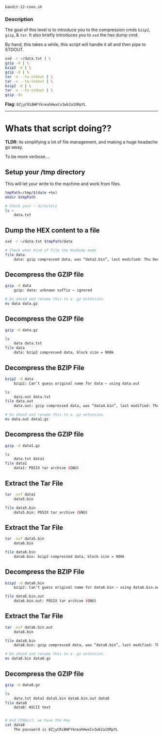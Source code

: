 
`bandit-12-conn.sh`

### Description
The goal of this level is to introduce you to the compression cmds `bzip2`, `gzip`, & `tar`. It also briefly introduces you to `xxd` the hex dump cmd. 

By hand, this takes a while, this script will handle it all and then pipe to STDOUT.

```bash
xxd -r ~/data.txt | \
gzip -d | \
bzip2 -d | \
gzip -d | \
tar -x --to-stdout | \
tar -x --to-stdout | \
bzip2 -d | \
tar -x --to-stdout | \
gzip -dc
```
**Flag:** `8ZjyCRiBWFYkneahHwxCv3wb2a1ORpYL`

---

# Whats that script doing??
**TLDR:** its simplifying a lot of file management, and making a huge headache go away. 

To be more verbose....
## Setup your /tmp directory
This will let your write to the machine and work from files.
```bash
tmpPath=/tmp/$(date +%s)
mkdir $tmpPath

# Check your ~ directory
ls ~
    data.txt
```

## Dump the HEX content to a file
```bash
xxd -r ~/data.txt $tmpPath/data

# Check what Kind of File the HexDump made
file data
    data: gzip compressed data, was “data2.bin”, last modified: Thu Dec 28 13:34:36 2017, max compression, from Unix
```

## Decompress the GZIP file
```bash
gzip -d data
    gzip: data: unknown suffix — ignored

# Go ahead and rename this to a .gz extension.
mv data data.gz
```

## Decompress the GZIP file
```bash
gzip -d data.gz

ls
    data data.txt
file data
    data: bzip2 compressed data, block size = 900k
```

## Decompress the BZIP File
```bash
bzip2 -d data
    bzip2: Can’t guess original name for data — using data.out

ls
    data.out data.txt
file data.out
    data.out: gzip compressed data, was “data4.bin”, last modified: Thu Dec 28 13:34:36 2017, max compression, from Unix

# Go ahead and rename this to a .gz extension.
mv data.out data1.gz
```

## Decompress the GZIP file
```bash
gzip -d data1.gz

ls
    data.txt data1
file data1
    data1: POSIX tar archive (GNU)
```

## Extract the Tar File
```bash
tar -xvf data1
    data5.bin

file data5.bin
    data5.bin: POSIX tar archive (GNU)
```

## Extract the Tar File
```bash
tar -xvf data5.bin
    data6.bin

file data6.bin
    data6.bin: bzip2 compressed data, block size = 900k
```

## Decompress the BZIP File
```bash
bzip2 -d data6.bin
    bzip2: Can’t guess original name for data6.bin — using data6.bin.out

file data6.bin.out
    data6.bin.out: POSIX tar archive (GNU)
```

## Extract the Tar File
```bash
tar -xvf data6.bin.out
    data8.bin

file data8.bin
    data8.bin: gzip compressed data, was “data9.bin”, last modified: Thu Dec 28 13:34:36 2017, max compression, from Unix

# Go ahead and rename this to a .gz extension.
mv data8.bin data8.gz
```

## Decompress the GZIP file
```bash
gzip -d data8.gz

ls
    data.txt data1 data5.bin data6.bin.out data8
file data8
    data8: ASCII text


# And FINALLY, we have the Key
cat data8
    The password is 8ZjyCRiBWFYkneahHwxCv3wb2a1ORpYL
```